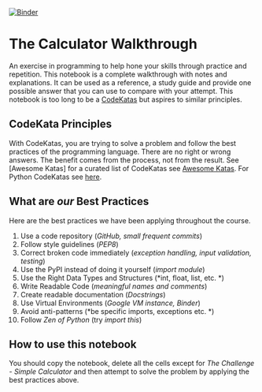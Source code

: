 [![Binder](https://mybinder.org/badge_logo.svg)](https://mybinder.org/v2/gh/michael-borck/the_calculator_walkthrough.git/HEAD?filepath=calcultor_best.ipynb)

# The Calculator Walkthrough
An exercise in programming to help hone your skills through practice and repetition.
This notebook is a complete walkthrough with notes and explanations. It can be used as a reference, a study guide and provide one possible answer that you can use to compare with your attempt. This notebook is too long to be a [CodeKatas](http://codekata.com/) but aspires to similar principles. 

## CodeKata Principles

With CodeKatas, you are trying to solve a problem and follow the best practices of the programming language.   There are no right or wrong answers. The benefit comes from the process, not from the result. See [Awesome Katas] for a curated list of CodeKatas see [Awesome Katas](https://github.com/gamontal/awesome-katas). For Python CodeKatas see [here](https://github.com/clair3st/code-katas).

## What are *our* Best Practices

Here are the best practices we have been applying throughout the course.

1. Use a code repository (*GitHub, small frequent commits*)
2. Follow style guidelines (*PEP8*)
3. Correct broken code immediately (*exception handling, input validation, testing*)
4. Use the PyPI instead of doing it yourself (*import module*)
5. Use the Right Data Types and Structures (*int, float, list, etc. *)
6. Write Readable Code (*meaningful names and comments*)
7. Create readable documentation (*Docstrings*)
8. Use Virtual Environments (*Google VM instance, Binder*)
9. Avoid anti-patterns (*be specific imports, exceptions etc. *)
10. Follow *Zen of Python* (try *import this*)

## How to use this notebook

You should copy the notebook, delete all the cells except for *The Challenge - Simple Calculator* and then attempt to solve the problem by applying the best practices above.
